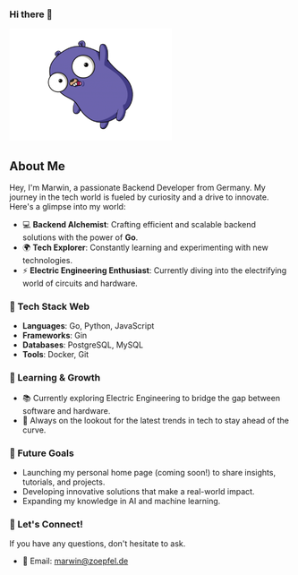 ### Hi there 👋

<img src="iu.png" width="290px" height="200px">

## About Me
Hey, I'm Marwin, a passionate Backend Developer from Germany. My journey in the tech world is fueled by curiosity and a drive to innovate. Here's a glimpse into my world:

- 💻 **Backend Alchemist**: Crafting efficient and scalable backend solutions with the power of **Go**.
- 🌍 **Tech Explorer**: Constantly learning and experimenting with new technologies.
- ⚡ **Electric Engineering Enthusiast**: Currently diving into the electrifying world of circuits and hardware.

### 🔧 Tech Stack Web
- **Languages**: Go, Python, JavaScript
- **Frameworks**: Gin
- **Databases**: PostgreSQL, MySQL
- **Tools**: Docker, Git

### 🌱 Learning & Growth
- 📚 Currently exploring Electric Engineering to bridge the gap between software and hardware.
- 🧠 Always on the lookout for the latest trends in tech to stay ahead of the curve.

### 🚀 Future Goals
- Launching my personal home page (coming soon!) to share insights, tutorials, and projects.
- Developing innovative solutions that make a real-world impact.
- Expanding my knowledge in AI and machine learning.

### 💬 Let's Connect!
If you have any questions, don't hesitate to ask.

- 📧 Email: [marwin@zoepfel.de](mailto:marwin@zoepfel.de)

